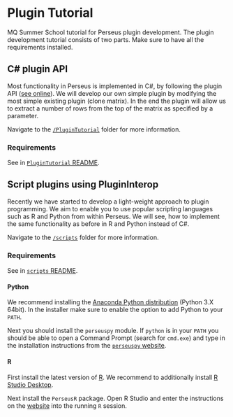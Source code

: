 ﻿# Plugin Tutorial

MQ Summer School tutorial for Perseus plugin development.
The plugin development tutorial consists of two parts. Make sure
to have all the requirements installed.

## C# plugin API

Most functionality in Perseus is implemented in C#, by following the plugin API
([see online](https://github.com/jurgencox/perseus-plugins)).
We will develop our own simple plugin by modifying the most simple existing plugin (clone matrix).
In the end the plugin will allow us to extract a number of rows from the top of the matrix as specified
by a parameter.

Navigate to the [`/PluginTutorial`](PluginTutorial) folder for more information.

### Requirements

See in [`PluginTutorial` README](PluginTutorial#requirements).

## Script plugins using PluginInterop

Recently we have started to develop a light-weight approach to plugin programming.
We aim to enable you to use popular scripting languages such as R and Python
from within Perseus. We will see, how to implement the same functionality as before
in R and Python instead of C#.

Navigate to the [`/scripts`](scripts) folder for more information.

### Requirements

See in [`scripts` README](/scripts#requirements--installation).

#### Python

We recommend installing the [Anaconda Python distribution](https://www.continuum.io/downloads)
(Python 3.X 64bit). In the installer make sure to enable the option to add Python to your
`PATH`.

Next you should install the `perseuspy` module.
If `python` is in your `PATH` you should be able to open a Command Prompt (search for `cmd.exe`) and
type in the installation instructions from the [`perseuspy` website](https://github.com/jdrudolph/perseuspy).

#### R

First install the latest version of [R](https://cran.rstudio.com/bin/windows/base/). We recommend
to additionally install [R Studio Desktop](https://www.rstudio.com/products/rstudio/download/).

Next install the `PerseusR` package. Open R Studio and enter the instructions on the [website](https://github.com/jdrudolph/perseusr) into the running `R` session.

